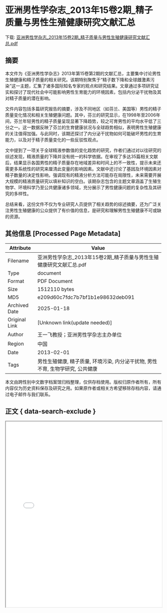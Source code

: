 # 亚洲男性学杂志_2013年15卷2期_精子质量与男性生殖健康研究文献汇总

<!-- tcd_download_link -->
下载: <a href="../亚洲男性学杂志_2013年15卷2期_精子质量与男性生殖健康研究文献汇总.pdf" download>亚洲男性学杂志_2013年15卷2期_精子质量与男性生殖健康研究文献汇总.pdf</a>
<!-- tcd_download_link_end -->

## 摘要

<!-- tcd_abstract -->
本文件为《亚洲男性学杂志》2013年第15卷第2期的文献汇总，主要集中讨论男性生殖健康和精子质量的相关研究。该期特别聚焦于“精子数下降和全球雌激素污染”这一主题，汇集了诸多国际知名专家的观点和研究结果。文章通过多项研究证实和探讨了现代社会中可能影响男性生育能力的环境因素，包括内分泌干扰物及其对精子质量的潜在影响。

文件内容包括多篇研究报告的摘要，涉及不同地区（如芬兰、美国等）男性的精子质量变化情况和相关生殖健康问题。其中，芬兰的研究显示，在1998年至2006年间，芬兰年轻男性的精子质量呈现显著下降趋势，较之可育男性的平均水平低了三分之一。这一数据反映了芬兰的生育健康状况与全球趋势相似，表明男性生殖健康的关注值得加强。与此同时，该期还探讨了内分泌干扰物如何可能破坏男性的生育能力，以及对于精子质量变化的一些反驳性观点。

文中提到了一项关于全球精液参数值的变化趋势的研究，作者们通过对以往研究的综述发现，精液质量的下降并没有统一的科学依据。在审视了多达35篇相关文献后，结果显示各国男性的精子质量存在地域差异和时间上的不一致性，提示未来还需更多系统性的研究来厘清此变量的影响因素。文献中还讨论了基因及环境因素对精子数量的决定性影响，强调现有的精液分析方法可能存在局限性，未来需要开展大规模的精液质量研究以填补知识的空白。该期杂志包含的主题文章涵盖了生殖生物学、环境科学乃至公共健康诸多领域，充分展示了男性健康问题的复杂性及其研究的多样性。

总结来看，这份文件不仅为专业研究人员提供了相关趋势的综述摘要，还为广泛关注男性生殖健康的公众提供了有价值的信息，是研究和理解男性生殖健康不可或缺的资源。

<!-- tcd_abstract_end -->

## 其他信息 [Processed Page Metadata]

| Attribute       | Value                                  |
|-----------------|----------------------------------------|
| Filename        | 亚洲男性学杂志_2013年15卷2期_精子质量与男性生殖健康研究文献汇总.pdf                             |
| Type            | document                                 |
| Format          | PDF Document                               |
| Size            | 1512110 bytes                           |
| MD5             | e209d60c7fdc7b7bf1b1e98632deb091                                  |
| Archived Date   | 2025-01-18                             |
| Original Link   | [Unknown link(update needed)]                         |
| Author          | 王一飞教授；亚洲男性学杂志主办单位                               |
| Region          | 中国                               |
| Date            | 2013-02-01                                 |
| Tags            | 男性生殖健康, 精子质量, 环境污染, 内分泌干扰物, 男性不育, 生物学研究, 公共健康                                 |

本文由跨性别中文数字档案馆归档整理，仅供存档使用。版权归原作者所有，所有内容仅为历史资料保存及研究之用。如果原作者或相关方希望移除存档内容，请通过电子邮件与我们联系。

## 正文 { data-search-exclude }

<!-- tcd_main_text -->
<iframe src="../亚洲男性学杂志_2013年15卷2期_精子质量与男性生殖健康研究文献汇总.pdf" width="100%" height="600px">
    <p>无法显示PDF，请下载查看。</p>
</iframe>
<!-- tcd_main_text_end -->

